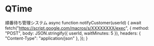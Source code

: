 # QTime
順番待ち管理システム
async function notifyCustomer(userId) {
  await fetch("https://script.google.com/macros/s/XXXXXXXX/exec", {
    method: "POST",
    body: JSON.stringify({ userId, waitMinutes: 5 }),
    headers: { "Content-Type": "application/json" },
  });
}

